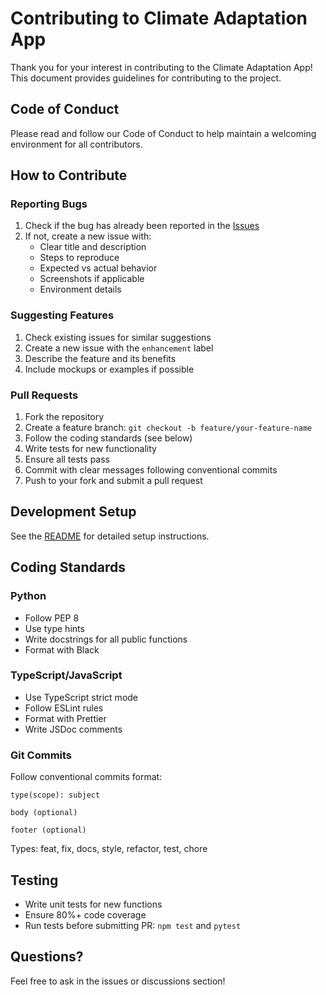 # Contributing to Climate Adaptation App

Thank you for your interest in contributing to the Climate Adaptation App! This document provides guidelines for contributing to the project.

## Code of Conduct

Please read and follow our Code of Conduct to help maintain a welcoming environment for all contributors.

## How to Contribute

### Reporting Bugs

1. Check if the bug has already been reported in the [Issues](https://github.com/yourorg/climate-adaptation-app/issues)
2. If not, create a new issue with:
   - Clear title and description
   - Steps to reproduce
   - Expected vs actual behavior
   - Screenshots if applicable
   - Environment details

### Suggesting Features

1. Check existing issues for similar suggestions
2. Create a new issue with the `enhancement` label
3. Describe the feature and its benefits
4. Include mockups or examples if possible

### Pull Requests

1. Fork the repository
2. Create a feature branch: `git checkout -b feature/your-feature-name`
3. Follow the coding standards (see below)
4. Write tests for new functionality
5. Ensure all tests pass
6. Commit with clear messages following conventional commits
7. Push to your fork and submit a pull request

## Development Setup

See the [README](README.md) for detailed setup instructions.

## Coding Standards

### Python
- Follow PEP 8
- Use type hints
- Write docstrings for all public functions
- Format with Black

### TypeScript/JavaScript
- Use TypeScript strict mode
- Follow ESLint rules
- Format with Prettier
- Write JSDoc comments

### Git Commits
Follow conventional commits format:
```
type(scope): subject

body (optional)

footer (optional)
```

Types: feat, fix, docs, style, refactor, test, chore

## Testing

- Write unit tests for new functions
- Ensure 80%+ code coverage
- Run tests before submitting PR: `npm test` and `pytest`

## Questions?

Feel free to ask in the issues or discussions section!
